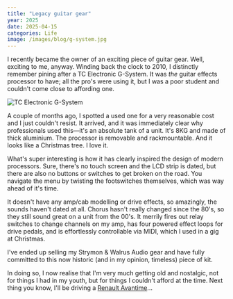 ```yaml
---
title: "Legacy guitar gear"
year: 2025
date: 2025-04-15
categories: Life
image: /images/blog/g-system.jpg
---
```


I recently became the owner of an exciting piece of guitar gear. Well, exciting to me, anyway. Winding back the clock to 2010, I distinctly remember pining after a TC Electronic G-System. It was _the_ guitar effects processor to have; all the pro's were using it, but I was a poor student and couldn't come close to affording one.

![TC Electronic G-System](/images/blog/g-system.jpg)

A couple of months ago, I spotted a used one for a very reasonable cost and I just couldn't resist. It arrived, and it was immediately clear why professionals used this—it's an absolute tank of a unit. It's 8KG and made of thick aluminium. The processor is removable and rackmountable. And it looks like a Christmas tree. I love it.

What's super interesting is how it has clearly inspired the design of modern processors. Sure, there's no touch screen and the LCD strip is dated, but there are also no buttons or switches to get broken on the road. You navigate the menu by twisting the footswitches themselves, which was way ahead of it's time.

It doesn't have any amp/cab modelling or drive effects, so amazingly, the sounds haven't dated at all. Chorus hasn't really changed since the 80's, so they still sound great on a unit from the 00's. It merrily fires out relay switches to change channels on my amp, has four powered effect loops for drive pedals, and is effortlessly controllable via MIDI, which I used in a gig at Christmas.

I've ended up selling my Strymon & Walrus Audio gear and have fully committed to this now historic (and in my opinion, timeless) piece of kit.

In doing so, I now realise that I'm very much getting old and nostalgic, not for things I had in my youth, but for things I couldn't afford at the time. Next thing you know, I'll be driving a [Renault Avantime](https://en.wikipedia.org/wiki/Renault_Avantime)...
